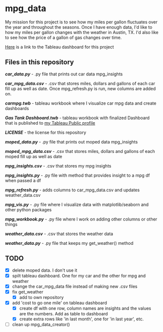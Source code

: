 # mpg_data

My mission for this project is to see how my miles per gallon fluctuates over the year and throughout the seasons. Once I have enough data, I'd like to how my miles per gallon changes with the weather in Austin, TX. I'd also like to see how the price of a gallon of gas changes over time.

[Here](https://public.tableau.com/profile/ethan.fuerst#!/vizhome/mpgdatavis/GasTankDashboard) is a link to the Tableau dashboard for this project

## Files in this repository

__*car_data.py*__ - .py file that prints out car data mpg_insights

__*car_mpg_data.csv*__ - .csv that stores miles, dollars and gallons of each car fill up as well as date. Once mpg_refresh.py is run, new columns are added on.

__*carmpg.twb*__ - tableau workbook where I visualize car mpg data and create dashboards

__*Gas Tank Dashboard.twb*__ - tableau workbook with finalized Dashboard that is published to [my Tableau Public profile](https://public.tableau.com/profile/ethan.fuerst#!/)

__*LICENSE*__ - the license for this repository

__*moped_data.py*__ - .py file that prints out moped data mpg_insights

__*moped_mpg_data.csv*__ - .csv that stores miles, dollars and gallons of each moped fill up as well as date

__*mpg_insights.csv*__ - .csv that stores my mpg insights

__*mpg_insights.py*__ - .py file with method that provides insight to a mpg df when passed a df

__*mpg_refresh.py*__ - adds columns to car_mpg_data.csv and updates weather_data.csv

__*mpg_vis.py*__ - .py file where I visualize data with matplotlib/seaborn and other python packages

__*mpg_workbook.py*__ - .py file where I work on adding other columns or other things

__*weather_data.csv*__ - .csv that stores the weather data

__*weather_data.py*__ - .py file that keeps my get_weather() method

## TODO

- [x] delete moped data. I don't use it
- [x] spilt tableau dashboard. One for my car and the other for mpg and weather
- [X] change the car_mpg_data file instead of making new .csv files
- [x] fix get_weather
  - [x] add to own repository
- [x] add 'cost to go one mile' on tableau dashboard
  - [x] create df with one row, column names are insights and the values are the numbers. Add as table to dashboard
  - [x] create extra rows like 'in last month', one for 'in last year', etc.
- [ ] clean up mpg_data_creator()
